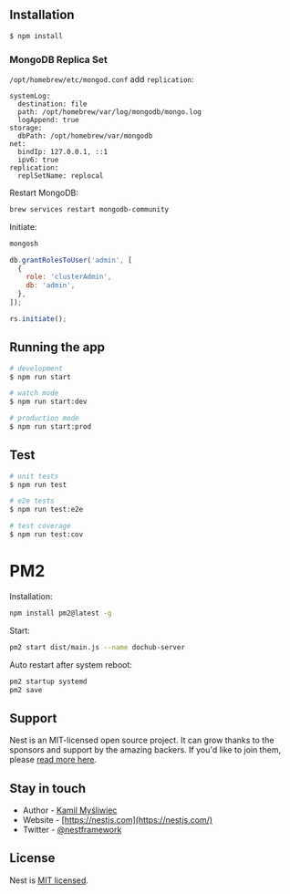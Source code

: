 ## Installation

```bash
$ npm install
```

### MongoDB Replica Set

`/opt/homebrew/etc/mongod.conf` add `replication`:

```text
systemLog:
  destination: file
  path: /opt/homebrew/var/log/mongodb/mongo.log
  logAppend: true
storage:
  dbPath: /opt/homebrew/var/mongodb
net:
  bindIp: 127.0.0.1, ::1
  ipv6: true
replication:
  replSetName: replocal
```

Restart MongoDB:

```bash
brew services restart mongodb-community
```

Initiate:

```bash
mongosh
```

```js
db.grantRolesToUser('admin', [
  {
    role: 'clusterAdmin',
    db: 'admin',
  },
]);

rs.initiate();
```

## Running the app

```bash
# development
$ npm run start

# watch mode
$ npm run start:dev

# production mode
$ npm run start:prod
```

## Test

```bash
# unit tests
$ npm run test

# e2e tests
$ npm run test:e2e

# test coverage
$ npm run test:cov
```

# PM2

Installation:

```bash
npm install pm2@latest -g
```

Start:

```bash
pm2 start dist/main.js --name dochub-server
```

Auto restart after system reboot:

```bash
pm2 startup systemd
pm2 save
```

## Support

Nest is an MIT-licensed open source project. It can grow thanks to the sponsors and support by the amazing backers. If you'd like to join them, please [read more here](https://docs.nestjs.com/support).

## Stay in touch

- Author - [Kamil Myśliwiec](https://kamilmysliwiec.com)
- Website - [https://nestjs.com](https://nestjs.com/)
- Twitter - [@nestframework](https://twitter.com/nestframework)

## License

Nest is [MIT licensed](LICENSE).
